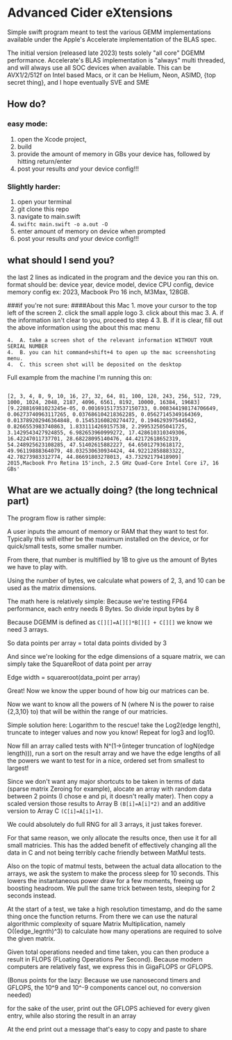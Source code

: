 #  Advanced Cider eXtensions

Simple swift program meant to test the various GEMM implementations available under the Apple's Accelerate implementation of the BLAS spec.

The initial version (released late 2023) tests solely "all core" DGEMM performance. Accelerate's BLAS implementation is "always" multi threaded, and will always use all SOC devices when available. This can be AVX1/2/512f on Intel based Macs, or it can be Helium, Neon, ASIMD, {top secret thing}, and I hope eventually SVE and SME

## How do?

### easy mode: 
1. open the Xcode project,
2. build
3. provide the amount of memory in GBs your device has, followed by hitting return/enter
4. post your results *and* your device config!!!

### Slightly harder: 
1. open your terminal 
2. git clone this repo
3. navigate to main.swift 
4. `swiftc main.swift -o a.out -O`
5. enter amount of memory on device when prompted
6. post your results *and* your device config!!!

## what should I send you? 

the last 2 lines as indicated in the program and the device you ran this on.
format should be: device year, device model, device CPU config, device memory config 
ex: 2023, Macbook Pro 16 inch, M3Max, 128GB. 

###if you're not sure: 
####About this Mac 
    1. move your cursor to the top left of the screen
    2. click the small apple logo 
    3. click about this mac
    3.  A. if the information isn't clear to you, proceed to step 4
    3.  B. if it is clear, fill out the above information using the about this mac menu
     
    4.  A. take a screen shot of the relevant information WITHOUT YOUR SERIAL NUMBER
    4.  B. you can hit command+shift+4 to open up the mac screenshoting menu. 
    4.  C. this screen shot will be deposited on the desktop 


Full example from the machine I'm running this on: 
```

[2, 3, 4, 8, 9, 10, 16, 27, 32, 64, 81, 100, 128, 243, 256, 512, 729, 1000, 1024, 2048, 2187, 4096, 6561, 8192, 10000, 16384, 19683]
[9.228816981023245e-05, 0.0016915173537150733, 0.008344198174706649, 0.06273740963117265, 0.037686104218362285, 0.05627145349164369, 0.013789202946364848, 0.15453160820274472, 0.194629397544562, 0.8266553983740863, 1.8331114269157538, 2.299532505041725, 3.1429543427924855, 6.982653960999272, 17.428610310349306, 16.42247011737701, 28.68228095140476, 44.42172618652319, 54.248925623108285, 47.51402615882227, 64.65012793618172, 49.96119888364079, 48.032530630934424, 44.92212858883322, 42.78273983312774, 44.86691803278013, 43.73292179418909]
2015,Macbook Pro Retina 15'inch, 2.5 GHz Quad-Core Intel Core i7, 16 GBs'
```




## What are we actually doing? (the long technical part)

The program flow is rather simple: 

A user inputs the amount of memory or RAM that they want to test for. Typically this will either be the maximum installed on the device, or for quick/small tests, some smaller number. 

From there, that number is multiflied by 1B to give us the amount of Bytes we have to play with. 

Using the number of bytes, we calculate what powers of 2, 3, and 10 can be used as the matrix dimensions.

The math here is relatively simple: Because we're testing FP64 performance, each entry needs 8 Bytes.
So divide input bytes by 8

Because DGEMM is defined as `C[][]=A[][]*B[][] + C[][]` we know we need 3 arrays. 

So data points per array = total data points divided by 3

And since we're looking for the edge dimensions of a square matrix, we can simply take the SquareRoot of data point per array

Edge width = squareroot(data_point per array)

Great! Now we know the upper bound of how big our matrices can be. 

Now we want to know all the powers of N (where N is the power to raise {2,3,10} to) that will be within the range of our matricies. 

Simple solution here: Logarithm to the rescue! take the Log2(edge length), truncate to integer values and now you know! Repeat for log3 and log10. 

Now fill an array called tests with N^(1->(integer truncation of logN(edge length))), run a sort on the result array and we have the edge lengths of all the powers we want to test for in a nice, ordered set from smallest to largest!


Since we don't want any major shortcuts to be taken in terms of data (sparse matrix Zeroing for example), alocate an array with random data between 2 points (I chose e and pi, it doesn't really mater). Then copy a scaled version those results to Array B `(B[i]=A[i]*2)` and an additive version to Array C `(C[i]=A[i]+1)`. 

We could absolutely do full RNG for all 3 arrays, it just takes forever. 

For that same reason, we only allocate the results once, then use it for all small matricies. This has the added benefit of effectively changing all the data in C and not being terribly cache friendly between MatMul tests. 

Also on the topic of matmul tests, between the actual data allocation to the arrays, we ask the system to make the process sleep for 10 seconds. This lowers the instantaneous power draw for a few moments, freeing up boosting headroom. We pull the same trick between tests, sleeping for 2 seconds instead. 

At the start of a test, we take a high resolution timestamp, and do the same thing once the function returns. From there we can use the natural algorithmic complexity of square Matrix Multiplication, namely O((edge_legnth)^3) to calculate how many operations are required to solve the given matrix. 

Given total operations needed and time taken, you can then produce a result in FLOPS (FLoating Operations Per Second). Because modern computers are relatively fast, we express this in GigaFLOPS or GFLOPS. 

(Bonus points for the lazy: Because we use nanosecond timers and GFLOPS, the 10^9 and 10^-9 components cancel out, no conversion needed)

for the sake of the user, print out the GFLOPS achieved for every given entry, while also storing the result in an array 

At the end print out a message that's easy to copy and paste to share



